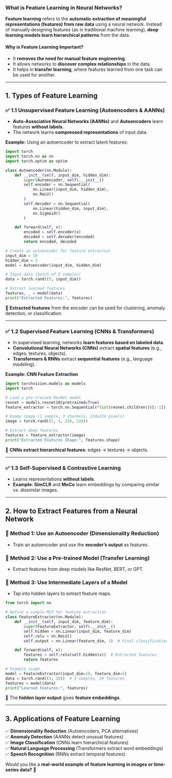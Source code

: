### **What is Feature Learning in Neural Networks?**
**Feature learning** refers to the **automatic extraction of meaningful representations (features) from raw data** using a neural network. Instead of manually designing features (as in traditional machine learning), **deep learning models learn hierarchical patterns** from the data.

#### **Why is Feature Learning Important?**
- It **removes the need for manual feature engineering**.
- It allows networks to **discover complex relationships** in the data.
- It helps in **transfer learning**, where features learned from one task can be used for another.

---

## **1. Types of Feature Learning**
### ✅ **1.1 Unsupervised Feature Learning (Autoencoders & AANNs)**
- **Auto-Associative Neural Networks (AANNs)** and **Autoencoders** learn features **without labels**.
- The network learns **compressed representations** of input data.

**Example:** Using an autoencoder to extract latent features:
```python
import torch
import torch.nn as nn
import torch.optim as optim

class Autoencoder(nn.Module):
    def __init__(self, input_dim, hidden_dim):
        super(Autoencoder, self).__init__()
        self.encoder = nn.Sequential(
            nn.Linear(input_dim, hidden_dim),
            nn.ReLU()
        )
        self.decoder = nn.Sequential(
            nn.Linear(hidden_dim, input_dim),
            nn.Sigmoid()
        )

    def forward(self, x):
        encoded = self.encoder(x)
        decoded = self.decoder(encoded)
        return encoded, decoded

# Create an autoencoder for feature extraction
input_dim = 10
hidden_dim = 3
model = Autoencoder(input_dim, hidden_dim)

# Input data (batch of 5 samples)
data = torch.rand((5, input_dim))

# Extract learned features
features, _ = model(data)
print("Extracted Features:", features)
```
🔹 **Extracted features** from the encoder can be used for clustering, anomaly detection, or classification.

---

### ✅ **1.2 Supervised Feature Learning (CNNs & Transformers)**
- In supervised learning, networks **learn features based on labeled data**.
- **Convolutional Neural Networks (CNNs)** extract **spatial features** (e.g., edges, textures, objects).
- **Transformers & RNNs** extract **sequential features** (e.g., language modeling).

**Example: CNN Feature Extraction**
```python
import torchvision.models as models
import torch

# Load a pre-trained ResNet model
resnet = models.resnet18(pretrained=True)
feature_extractor = torch.nn.Sequential(*list(resnet.children())[:-1])  # Remove classification layer

# Dummy image (1 sample, 3 channels, 224x224 pixels)
image = torch.rand((1, 3, 224, 224))

# Extract deep features
features = feature_extractor(image)
print("Extracted Features Shape:", features.shape)
```
🔹 **CNNs extract hierarchical features**: edges → textures → objects.

---

### ✅ **1.3 Self-Supervised & Contrastive Learning**
- Learns representations **without labels**.
- **Example**: **SimCLR** and **MoCo** learn embeddings by comparing similar vs. dissimilar images.

---

## **2. How to Extract Features from a Neural Network**
### 🔹 **Method 1: Use an Autoencoder (Dimensionality Reduction)**
- Train an autoencoder and use the **encoder’s output** as features.

### 🔹 **Method 2: Use a Pre-trained Model (Transfer Learning)**
- Extract features from deep models like ResNet, BERT, or GPT.

### 🔹 **Method 3: Use Intermediate Layers of a Model**
- Tap into hidden layers to extract feature maps.

```python
from torch import nn

# Define a simple MLP for feature extraction
class FeatureExtractor(nn.Module):
    def __init__(self, input_dim, feature_dim):
        super(FeatureExtractor, self).__init__()
        self.hidden = nn.Linear(input_dim, feature_dim)
        self.relu = nn.ReLU()
        self.output = nn.Linear(feature_dim, 1)  # Final classification

    def forward(self, x):
        features = self.relu(self.hidden(x))  # Extracted features
        return features

# Example usage
model = FeatureExtractor(input_dim=10, feature_dim=5)
data = torch.rand((3, 10))  # 3 samples, 10 features
features = model(data)
print("Learned Features:", features)
```
🔹 The **hidden layer output** gives **feature embeddings**.

---

## **3. Applications of Feature Learning**
✅ **Dimensionality Reduction** (Autoencoders, PCA alternatives)  
✅ **Anomaly Detection** (AANNs detect unusual features)  
✅ **Image Classification** (CNNs learn hierarchical features)  
✅ **Natural Language Processing** (Transformers extract word embeddings)  
✅ **Speech Recognition** (RNNs extract temporal features)  

Would you like a **real-world example of feature learning in images or time-series data?** 🚀
